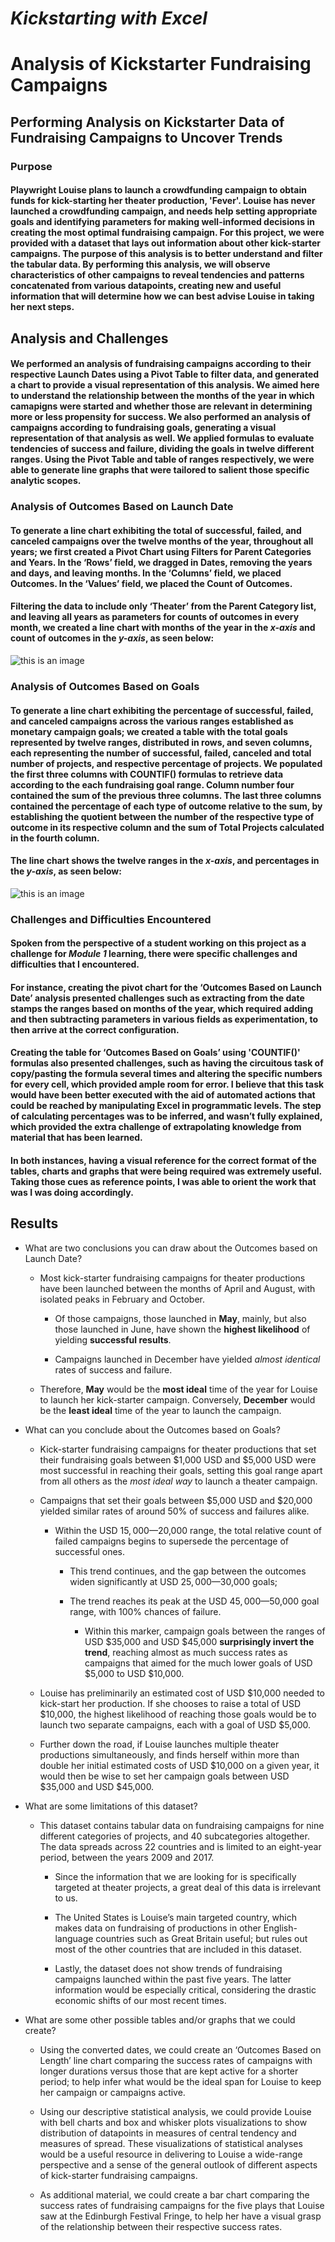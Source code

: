 # _Kickstarting with Excel_

# Analysis of Kickstarter Fundraising Campaigns


## Performing Analysis on Kickstarter Data of Fundraising Campaigns to Uncover Trends

### Purpose

#### Playwright Louise plans to launch a crowdfunding campaign to obtain funds for kick-starting her theater production, 'Fever'.  Louise has never launched a crowdfunding campaign, and needs help setting appropriate goals and identifying parameters for making well-informed decisions in creating the most optimal fundraising campaign. For this project, we were provided with a dataset that lays out information about other kick-starter campaigns. The purpose of this analysis is to better understand and filter the tabular data. By performing this analysis, we will observe characteristics of other campaigns to reveal tendencies and patterns concatenated from various datapoints, creating new and useful information that will determine how we can best advise Louise in taking her next steps.


## Analysis and Challenges

#### We performed an analysis of fundraising campaigns according to their respective Launch Dates using a Pivot Table to filter data, and generated a chart to provide a visual representation of this analysis. We aimed here to understand the relationship between the months of the year in which camapigns were started and whether those are relevant in determining more or less propensity for success. We also performed an analysis of campaigns according to fundraising goals, generating a visual representation of that analysis as well. We applied formulas to evaluate tendencies of success and failure, dividing the goals in twelve different ranges. Using the Pivot Table and table of ranges respectively, we were able to generate line graphs that were tailored to salient those specific analytic scopes.


### Analysis of Outcomes Based on Launch Date

#### To generate a line chart exhibiting the total of successful, failed, and canceled campaigns over the twelve months of the year, throughout all years; we first  created a Pivot Chart using Filters for Parent Categories and Years. In the ‘Rows’ field, we dragged in Dates, removing the years and days, and leaving months. In the ‘Columns’ field, we placed Outcomes. In the ‘Values’ field, we placed the Count of Outcomes. 

#### Filtering the data to include only ‘Theater’ from the Parent Category list, and leaving all years as parameters for counts of outcomes in every month, we created a line chart with months of the year in the _x-axis_ and count of outcomes in the _y-axis_, as seen below:

![this is an image](Theater_Outcomes_vs_Launch.png)


### Analysis of Outcomes Based on Goals

#### To generate a line chart exhibiting the percentage of successful, failed, and canceled campaigns across the various ranges established as monetary campaign goals; we created a table with the total goals represented by twelve ranges, distributed in rows, and seven columns, each representing the number of successful, failed, canceled and total number of projects, and respective percentage of projects. We populated the first three columns with COUNTIF() formulas to retrieve data according to the each fundraising goal range. Column number four contained the sum of the previous three columns. The last three columns contained the percentage of each type of outcome relative to the sum, by establishing the quotient between the number of the respective type of outcome in its respective column and the sum of Total Projects calculated in the fourth column. 

#### The line chart shows the twelve ranges in the _x-axis_, and percentages in the _y-axis_, as seen below:


![this is an image](Outcomes_vs_Goals.png)


### Challenges and Difficulties Encountered

#### Spoken from the perspective of a student working on this project as a challenge for _Module 1_ learning, there were specific challenges and difficulties that I encountered.

#### For instance, creating the pivot chart for the ‘Outcomes Based on Launch Date’ analysis presented challenges such as extracting from the date stamps the ranges based on months of the year, which required adding and then subtracting parameters in various fields as experimentation, to then arrive at the correct configuration. 

#### Creating the table for ‘Outcomes Based on Goals’ using 'COUNTIF()' formulas also presented challenges, such as having the circuitous task of copy/pasting the formula several times and altering the specific numbers for every cell, which provided ample room for error. I believe that this task would have been better executed with the aid of automated actions that could be reached by manipulating Excel in programmatic levels. The step of calculating percentages was to be inferred, and wasn’t fully explained, which provided the extra challenge of extrapolating knowledge from material that has been learned. 

#### In both instances, having a visual reference for the correct format of the tables, charts and graphs that were being required was extremely useful. Taking those cues as reference points, I was able to orient the work that was I was doing accordingly.


## Results

- What are two conclusions you can draw about the Outcomes based on Launch Date?

  * Most kick-starter fundraising campaigns for theater productions have been launched between the months of April and August, with isolated peaks in February and October. 
  
    * Of those campaigns, those launched in **May**, mainly, but also those launched in June, have shown the **highest likelihood** of yielding **successful results**. 
  
    * Campaigns launched in December have yielded _almost identical_ rates of success and failure.

  * Therefore, **May** would be the **most ideal** time of the year for Louise to launch her kick-starter campaign. Conversely, **December** would be the **least ideal** time of the year to launch the campaign.

- What can you conclude about the Outcomes based on Goals?

  * Kick-starter fundraising campaigns for theater productions that set their fundraising goals between $1,000 USD and $5,000 USD were most successful in reaching their goals, setting this goal range apart from all others as the _most ideal way_ to launch a theater campaign.

  * Campaigns that set their goals between $5,000 USD and $20,000 yielded similar rates of around 50% of success and failures alike.

    * Within the USD $15,000—$20,000 range, the total relative count of failed campaigns begins to supersede the percentage of successful ones. 
    
      * This trend continues, and the gap between the outcomes widen significantly at USD $25,000—$30,000 goals;
      
      * The trend reaches its peak at the USD $45,000—$50,000 goal range, with 100% chances of failure.

        * Within this marker, campaign goals between the ranges of USD $35,000 and USD $45,000 **surprisingly invert the trend**, reaching almost as much success rates as campaigns that aimed for the much lower goals of USD $5,000 to USD $10,000.

  * Louise has preliminarily an estimated cost of USD $10,000 needed to kick-start her production. If she chooses to raise a total of USD $10,000, the highest likelihood of reaching those goals would be to launch two separate campaigns, each with a goal of USD $5,000.

  * Further down the road, if Louise launches multiple theater productions simultaneously, and finds herself within more than double her initial estimated costs of USD $10,000 on a given year, it would then be wise to set her campaign goals between USD $35,000 and USD $45,000.

- What are some limitations of this dataset?

  * This dataset contains tabular data on fundraising campaigns for nine different categories of projects, and 40 subcategories altogether. The data spreads across 22 countries and is limited to an eight-year period, between the years 2009 and 2017. 
  
    * Since the information that we are looking for is specifically targeted at theater projects, a great deal of this data is irrelevant to us. 

    * The United States is Louise’s main targeted country, which makes data on fundraising of productions in other English-language countries such as Great Britain useful; but rules out most of the other countries that are included in this dataset.
    
    * Lastly, the dataset does not show trends of fundraising campaigns launched within the past five years. The latter information would be especially critical, considering the drastic economic shifts of our most recent times.

- What are some other possible tables and/or graphs that we could create?

  * Using the converted dates, we could create an ‘Outcomes Based on Length’ line chart comparing the success rates of campaigns with longer durations versus those that are kept active for a shorter period; to help infer what would be the ideal span for Louise to keep her campaign or campaigns active.

  * Using our descriptive statistical analysis, we could provide Louise with bell charts and box and whisker plots visualizations to show distribution of datapoints in measures of central tendency and measures of spread. These visualizations of statistical analyses would be a useful resource in delivering to Louise a wide-range perspective and a sense of the general outlook of different aspects of kick-starter fundraising campaigns.

  * As additional material, we could create a bar chart comparing the success rates of fundraising campaigns for the five plays that Louise saw at the Edinburgh Festival Fringe, to help her have a visual grasp of the relationship between their respective success rates.

